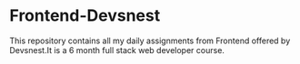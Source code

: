 # Frontend-Devsnest
This repository contains all my daily assignments from Frontend  offered by Devsnest.It is a 6 month full stack web developer course.
